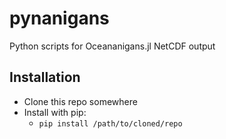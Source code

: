 # pynanigans
Python scripts for Oceananigans.jl NetCDF output

## Installation

- Clone this repo somewhere
- Install with pip:
  - `pip install /path/to/cloned/repo`


